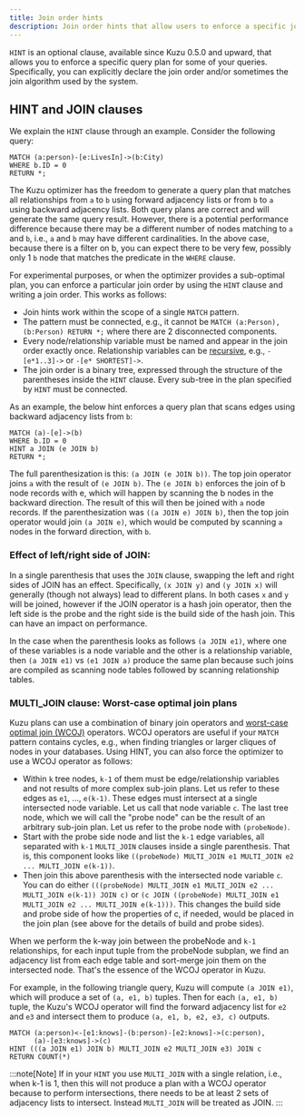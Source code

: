 ```yaml
---
title: Join order hints
description: Join order hints that allow users to enforce a specific join order
---
```


`HINT` is an optional clause, available since Kuzu 0.5.0 and upward, that allows you to enforce a specific query plan 
for some of your queries. Specifically, you can explicitly declare the join order and/or sometimes the
join algorithm used by the system. 

## HINT and JOIN clauses

We explain the `HINT` clause through an example. Consider the following query:
```cypher
MATCH (a:person)-[e:LivesIn]->(b:City)
WHERE b.ID = 0
RETURN *;
```
The Kuzu optimizer has the freedom to generate a query plan that matches all relationships from `a` to `b` using 
forward adjacency lists or from `b` to `a` using backward adjacency lists. 
Both query plans are correct and will generate the same query result. However, there is a potential performance difference because 
there may be a different number of nodes matching to `a` and `b`, i.e., `a` and `b` may have different cardinalities.
In the above case, because there is a filter on b, you can expect there to be very few, possibly only 1 `b` node that matches the predicate in the `WHERE` clause.

For experimental purposes, or when the optimizer provides a sub-optimal plan, you can enforce a particular join order 
by using the `HINT` clause and writing a join order. This works as follows:
- Join hints work within the scope of a single `MATCH` pattern.
- The pattern must be connected, e.g., it cannot be `MATCH (a:Person), (b:Person) RETURN *;` where there are 2 disconnected components.
- Every node/relationship variable must be named and appear in the join order exactly once. Relationship variables can be [recursive](https://docs.kuzudb.com/cypher/query-clauses/match/#match-variable-lengthrecursive-relationships), e.g., `-[e*1..3]->` or `-[e* SHORTEST]->`.
- The join order is a binary tree, expressed through the structure of the parentheses inside the `HINT` clause. Every sub-tree in the plan specified by `HINT` must be connected.

As an example, the below hint enforces a query plan that scans edges using backward adjacency lists from `b`:
```cypher
MATCH (a)-[e]->(b)
WHERE b.ID = 0
HINT a JOIN (e JOIN b)
RETURN *;
```
The full parenthesization is this: `(a JOIN (e JOIN b))`. The top join operator joins `a` 
with the result of `(e JOIN b)`. The `(e JOIN b)` enforces the join of b node records with e, which will happen by scanning the b nodes in the backward direction.
The result of this will then be joined with `a` node records. If the parenthesization was `((a JOIN e) JOIN b)`, then the
top join operator would join `(a JOIN e)`, which would be computed by scanning `a` nodes in the forward direction, with `b`. 

### Effect of left/right side of JOIN:
In a single parenthesis that uses the `JOIN` clause, swapping the left and right sides of JOIN has an effect. 
Specifically, `(x JOIN y)` and `(y JOIN x)` will generally (though not always) lead to different plans.
In both cases `x` and `y` will be joined, however if the JOIN operator is a hash join operator, then the left side
is the probe and the right side is the build side of the hash join. This can have an impact on performance.

In the case when the parenthesis looks as follows `(a JOIN e1)`, where
one of these variables is a node variable and the other is a relationship variable, then `(a JOIN e1)` vs `(e1 JOIN a)` produce the
same plan because such joins are compiled as scanning node tables followed by scanning relationship tables.

### MULTI_JOIN clause: Worst-case optimal join plans

Kuzu plans can use a combination of binary join operators and [worst-case optimal join (WCOJ)](https://blog.kuzudb.com/post/wcoj/) operators.
WCOJ operators are useful if your `MATCH` pattern contains cycles, e.g., when finding triangles or larger cliques of nodes in your databases.
Using HINT, you can also force the optimizer to use a WCOJ operator as follows:

- Within `k` tree nodes, `k-1` of them must be edge/relationship variables and not results of more complex sub-join plans. 
Let us refer to these edges as `e1`, ..., `e(k-1)`. These edges must intersect at a single intersected node variable.
Let us call that node variable `c`. The last tree node, which we will call the "probe node" can be the result of an arbitrary sub-join plan.
Let us refer to the probe node with `(probeNode)`.
- Start with the probe side node and list the `k-1` edge variables, all separated with `k-1` `MULTI_JOIN` clauses inside a single parenthesis.
That is, this component looks like `((probeNode) MULTI_JOIN e1 MULTI_JOIN e2 ... MULTI_JOIN e(k-1))`.
- Then join this above parenthesis with the intersected node variable `c`. You can do either
`(((probeNode) MULTI_JOIN e1 MULTI_JOIN e2 ... MULTI_JOIN e(k-1)) JOIN c)` or
`(c JOIN ((probeNode) MULTI_JOIN e1 MULTI_JOIN e2 ... MULTI_JOIN e(k-1)))`. This changes the build side and probe side
of how the properties of c, if needed, would be placed in the join plan (see above for the details of build and probe sides).

When we perform the k-way join between the probeNode and `k-1` relationships, for each input tuple from the probeNode subplan, we find an adjacency list from each edge table and sort-merge join them on the intersected node.
That's the essence of the WCOJ operator in Kuzu.

For example, in the following triangle query,  Kuzu will compute `(a JOIN e1)`, which will produce a set of `(a, e1, b)` tuples.
Then for each `(a, e1, b)` tuple, the Kuzu's WCOJ operator will find the forward adjacency list for `e2` and `e3` and intersect them to
produce  `(a, e1, b, e2, e3, c)` outputs.
```cypher
MATCH (a:person)<-[e1:knows]-(b:person)-[e2:knows]->(c:person),
      (a)-[e3:knows]->(c)
HINT (((a JOIN e1) JOIN b) MULTI_JOIN e2 MULTI_JOIN e3) JOIN c
RETURN COUNT(*)
```

:::note[Note]
If in your `HINT` you use `MULTI_JOIN` with a single relation, i.e., when k-1 is 1, then this will not produce
a plan with a WCOJ operator because to perform intersections, there needs to be at least 2 sets of adjacency lists to intersect.
Instead `MULTI_JOIN` will be treated as JOIN.
:::
